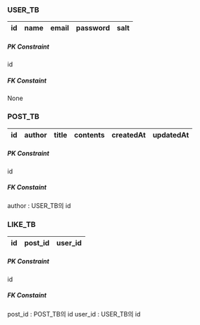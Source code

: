 ### USER_TB
id | name | email | password | salt
---|---|---|---|---|

##### PK Constraint
id

##### FK Constaint
None

### POST_TB
| id | author | title | contents | createdAt | updatedAt |
---|---|---|---|---|---|

##### PK Constraint
id

##### FK Constaint
author : USER_TB의 id

### LIKE_TB 
| id | post_id | user_id |
---|---|---|

##### PK Constraint
id

##### FK Constaint
post_id : POST_TB의 id
user_id : USER_TB의 id